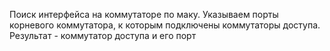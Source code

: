 Поиск интерфейса на коммутаторе по маку. Указываем порты корневого коммутатора, к которым подключены коммутаторы доступа. Результат - коммутатор доступа и его порт
